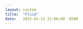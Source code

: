 ```yaml
---
layout: custom
title:  "Fluid"
date:   2025-01-13 21:00:00 -0500
---
```


<canvas id="fluid" style="width: 100%;"></canvas>
<script src="https://ajax.googleapis.com/ajax/libs/jquery/3.7.1/jquery.min.js"></script>
<script src="{{ base.url | prepend: site.url }}/assets/js/fluid.js"></script>